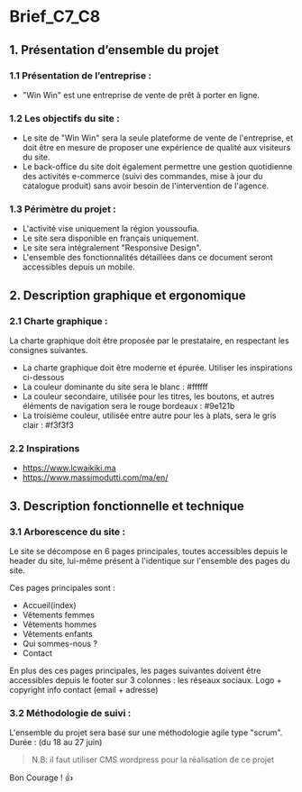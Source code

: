 # Brief_C7_C8

## 1. Présentation d’ensemble du projet 

### 1.1 Présentation de l’entreprise : 
- "Win Win" est une entreprise de vente de prêt à porter en ligne.

### 1.2 Les objectifs du site : 
- Le site de "Win Win" sera la seule plateforme de vente de l'entreprise, et doit être en mesure de proposer une expérience de qualité aux visiteurs du site. 
- Le back-office du site doit également permettre une gestion quotidienne des activités e-commerce (suivi des commandes, mise à jour du catalogue produit) sans avoir besoin de l'intervention de l'agence. 

### 1.3 Périmètre du projet : 
- L'activité vise uniquement la région youssoufia. 
- Le site sera disponible en français uniquement. 
- Le site sera intégralement "Responsive Design". 
- L'ensemble des fonctionnalités détaillées dans ce document seront accessibles depuis un mobile.

## 2. Description graphique et ergonomique

### 2.1 Charte graphique : 
La charte graphique doit être proposée par le prestataire, en respectant les consignes suivantes.
- La charte graphique doit être moderne et épurée. Utiliser les inspirations ci-dessous 
- La couleur dominante du site sera le blanc : #ffffff 
- La couleur secondaire, utilisée pour les titres, les boutons, et autres éléments de navigation sera le rouge bordeaux : #9e121b 
- La troisième couleur, utilisée entre autre pour les à plats, sera le gris clair : #f3f3f3

### 2.2 Inspirations 
- https://www.lcwaikiki.ma
- https://www.massimodutti.com/ma/en/

## 3. Description fonctionnelle et technique

 ### 3.1 Arborescence du site :
 Le site se décompose en 6 pages principales, toutes accessibles depuis le header du site, lui-même présent à l'identique sur l'ensemble des pages du site. 

Ces pages principales sont : 
- Accueil(index)
- Vêtements femmes
-  Vêtements hommes
- Vêtements enfants
- Qui sommes-nous ? 
- Contact

En plus des ces pages principales, les pages suivantes doivent être accessibles depuis le footer sur 3 colonnes : 
les réseaux sociaux.
Logo + copyright
info contact (email + adresse)

### 3.2 Méthodologie de suivi : 
L'ensemble du projet sera basé sur une méthodologie agile type "scrum". 
Durée : (du 18 au 27 juin)

> N.B: il faut utiliser CMS wordpress pour la réalisation de ce projet

Bon Courage ! :thumbsup:
